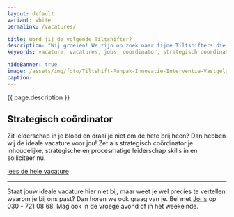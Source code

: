 ```yaml
---
layout: default
variant: white
permalink: /vacatures/

title: Word jij de volgende Tiltshifter?
description: "Wij groeien! We zijn op zoek naar fijne Tiltshifters die onderdeel willen worden van onze zakelijke familie en die groei willen meemaken. Doe je mee? Solliciteer dan nu."
keywords: vacature, vacatures, jobs, coordinator, strategisch coordinator, leiderschap, service designer

hideBanner: true
image: /assets/img/foto/Tiltshift-Aanpak-Innovatie-Interventie-Vastgelopen-digitaliserings-project.jpg
caption: 
---
```

{{ page.description }}

## Strategisch coördinator
Zit leiderschap in je bloed en draai je niet om de hete brij heen? Dan hebben wij de ideale vacature voor jou! Zet als strategisch coördinator je inhoudelijke, strategische en procesmatige leiderschap skills in en solliciteer nu.

<a href="/2021/06/30/Vacature-Strategisch-Coordinator.html" class="link-centered">lees de hele vacature</a>

<hr />

Staat jouw ideale vacature hier niet bij, maar weet je wel precies te vertellen waarom je bij ons past? Dan horen we ook graag van je. Bel met [Joris](/mensen/joris-boeren/) op 030 - 721 08 68. Mag ook in de vroege avond of in het weekeinde.
